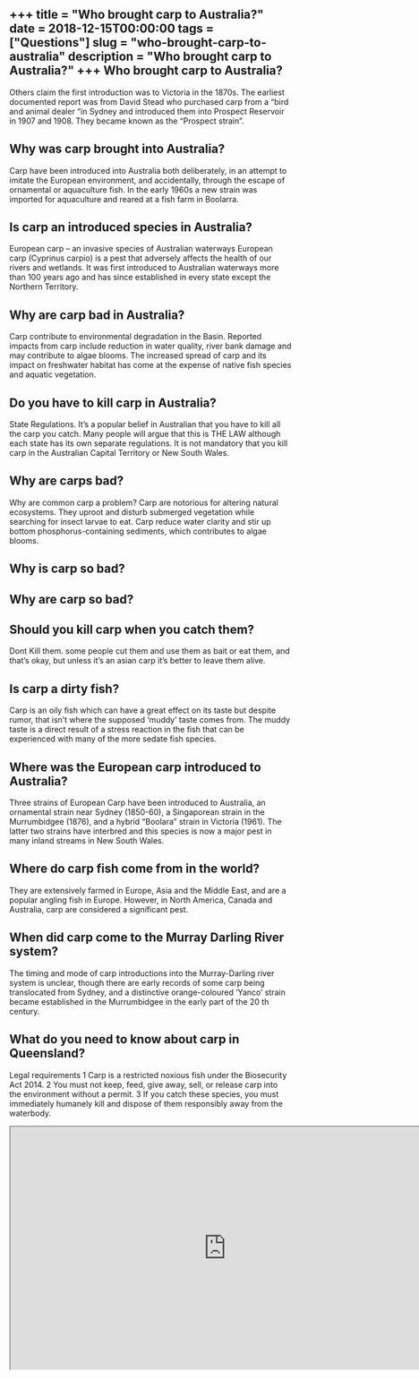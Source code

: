 +++
title = "Who brought carp to Australia?"
date = 2018-12-15T00:00:00
tags = ["Questions"]
slug = "who-brought-carp-to-australia"
description = "Who brought carp to Australia?"
+++
Who brought carp to Australia?
------------------------------

Others claim the first introduction was to Victoria in the 1870s. The earliest documented report was from David Stead who purchased carp from a “bird and animal dealer “in Sydney and introduced them into Prospect Reservoir in 1907 and 1908. They became known as the “Prospect strain”.

Why was carp brought into Australia?
------------------------------------

Carp have been introduced into Australia both deliberately, in an attempt to imitate the European environment, and accidentally, through the escape of ornamental or aquaculture fish. In the early 1960s a new strain was imported for aquaculture and reared at a fish farm in Boolarra.

Is carp an introduced species in Australia?
-------------------------------------------

European carp – an invasive species of Australian waterways European carp (Cyprinus carpio) is a pest that adversely affects the health of our rivers and wetlands. It was first introduced to Australian waterways more than 100 years ago and has since established in every state except the Northern Territory.

Why are carp bad in Australia?
------------------------------

Carp contribute to environmental degradation in the Basin. Reported impacts from carp include reduction in water quality, river bank damage and may contribute to algae blooms. The increased spread of carp and its impact on freshwater habitat has come at the expense of native fish species and aquatic vegetation.

Do you have to kill carp in Australia?
--------------------------------------

State Regulations. It’s a popular belief in Australian that you have to kill all the carp you catch. Many people will argue that this is THE LAW although each state has its own separate regulations. It is not mandatory that you kill carp in the Australian Capital Territory or New South Wales.

Why are carps bad?
------------------

Why are common carp a problem? Carp are notorious for altering natural ecosystems. They uproot and disturb submerged vegetation while searching for insect larvae to eat. Carp reduce water clarity and stir up bottom phosphorus-containing sediments, which contributes to algae blooms.

Why is carp so bad?
-------------------

Why are carp so bad?
--------------------

Should you kill carp when you catch them?
-----------------------------------------

Dont Kill them. some people cut them and use them as bait or eat them, and that’s okay, but unless it’s an asian carp it’s better to leave them alive.

Is carp a dirty fish?
---------------------

Carp is an oily fish which can have a great effect on its taste but despite rumor, that isn’t where the supposed ‘muddy’ taste comes from. The muddy taste is a direct result of a stress reaction in the fish that can be experienced with many of the more sedate fish species.

Where was the European carp introduced to Australia?
----------------------------------------------------

Three strains of European Carp have been introduced to Australia, an ornamental strain near Sydney (1850-60), a Singaporean strain in the Murrumbidgee (1876), and a hybrid “Boolara” strain in Victoria (1961). The latter two strains have interbred and this species is now a major pest in many inland streams in New South Wales.

Where do carp fish come from in the world?
------------------------------------------

They are extensively farmed in Europe, Asia and the Middle East, and are a popular angling fish in Europe. However, in North America, Canada and Australia, carp are considered a significant pest.

When did carp come to the Murray Darling River system?
------------------------------------------------------

The timing and mode of carp introductions into the Murray-Darling river system is unclear, though there are early records of some carp being translocated from Sydney, and a distinctive orange-coloured ‘Yanco’ strain became established in the Murrumbidgee in the early part of the 20 th century.

What do you need to know about carp in Queensland?
--------------------------------------------------

Legal requirements 1 Carp is a restricted noxious fish under the Biosecurity Act 2014. 2 You must not keep, feed, give away, sell, or release carp into the environment without a permit. 3 If you catch these species, you must immediately humanely kill and dispose of them responsibly away from the waterbody.

<iframe allow="accelerometer; autoplay; clipboard-write; encrypted-media; gyroscope; picture-in-picture" allowfullscreen="" class="__youtube_prefs__  epyt-is-override  no-lazyload" data-no-lazy="1" data-origheight="433" data-origwidth="770" data-skipgform_ajax_framebjll="" height="433" id="_ytid_91592" loading="lazy" src="https://www.youtube.com/embed/buMLmCBzNSs?enablejsapi=1&autoplay=0&cc_load_policy=0&cc_lang_pref=&iv_load_policy=1&loop=0&modestbranding=0&rel=1&fs=1&playsinline=0&autohide=2&theme=dark&color=red&controls=1&" title="YouTube player" width="770"></iframe>